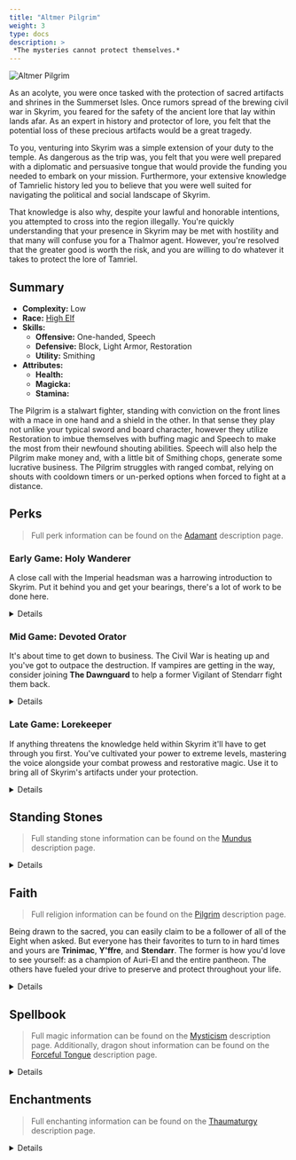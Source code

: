 ```yaml
---
title: "Altmer Pilgrim"
weight: 3
type: docs
description: >
 *The mysteries cannot protect themselves.*
---
```


![Altmer Pilgrim](/Pictures/sss/builds/altmer-pilgrim-art.png)

As an acolyte, you were once tasked with the protection of sacred artifacts and shrines in the Summerset Isles. Once rumors spread of the brewing civil war in Skyrim, you feared for the safety of the ancient lore that lay within lands afar. As an expert in history and protector of lore, you felt that the potential loss of these precious artifacts would be a great tragedy.

To you, venturing into Skyrim was a simple extension of your duty to the temple. As dangerous as the trip was, you felt that you were well prepared with a diplomatic and persuasive tongue that would provide the funding you needed to embark on your mission. Furthermore, your extensive knowledge of Tamrielic history led you to believe that you were well suited for navigating the political and social landscape of Skyrim.

That knowledge is also why, despite your lawful and honorable intentions, you attempted to cross into the region illegally. You're quickly understanding that your presence in Skyrim may be met with hostility and that many will confuse you for a Thalmor agent. However, you're resolved that the greater good is worth the risk, and you are willing to do whatever it takes to protect the lore of Tamriel.

## Summary

* **Complexity:** Low
* **Race:** [High Elf](## "Major Skill: Enchanting
Minor Skills: Alteration, Conjuration, Destruction, Illusion, Restoration
Highborn: Your Magicka is increased by 50 and your Magicka Regeneration is increased by 50%.")
* **Skills:**
  * **Offensive:** One-handed, Speech
  * **Defensive:** Block, Light Armor, Restoration 
  * **Utility:** Smithing
* **Attributes:**  
  * **Health:**
  * **Magicka:**
  * **Stamina:**

The Pilgrim is a stalwart fighter, standing with conviction on the front lines with a mace in one hand and a shield in the other. In that sense they play not unlike your typical sword and board character, however they utilize Restoration to imbue themselves with buffing magic and Speech to make the most from their newfound shouting abilities. Speech will also help the Pilgrim make money and, with a little bit of Smithing chops, generate some lucrative business. The Pilgrim struggles with ranged combat, relying on shouts with cooldown timers or un-perked options when forced to fight at a distance.

## Perks

> Full perk information can be found on the [Adamant](https://www.nexusmods.com/skyrimspecialedition/mods/30191) description page.

### Early Game: Holy Wanderer

A close call with the Imperial headsman was a harrowing introduction to Skyrim. Put it behind you and get your bearings, there's a lot of work to be done here.

<details>

#### Block

*Shields won't always save you from an incoming power attack just yet but that doesn't mean they're ineffective.*

* **Gladiator (10):** Blocking is 25% more effective.
* **Discipline (20):** Blocking with a shield reduces incoming arrow damage by 50%.

#### Light Armor

*Light armor is best for travel and your people have always excelled in it.*

* **Scout 1 (10):** Light armor is 25% more effective.
* **Agility 1 (20):** You gain 50% Stamina Regeneration while wearing a light armor chest piece.

#### One-handed

*Blunt weapons such as maces allow you to break down your enemies with less mess.*

* **Skirmisher 1 (10):** One-handed weapons do 25% more damage.
* **Armor Breaker 1 (20):** Maces reduce enemy armor rating by 150 for 10 seconds.
* **Fighter’s Stance 1 (30):** Power attacks with one-handed weapons deal 25% extra damage and have a chance to decapitate your enemies.

#### Restoration

*Novice Restoration won't offer you anything later on but for now it's a valuable lifeline.*

* **Healer 1 (10):** Restoration spells cost 25% less Magicka.
* **Recovery 1 (20):** Healing spells are 50% stronger.

#### Smithing

*Your smithing will be limited to maintaining your gear and crafting valuable jewelry.*

* **Craftsman 1 (10):** You can temper all items by one additional tier.

#### Speech

*This will later be one of your key skills but you can't focus on it right this moment.*

* **Merchant 1 (10):** You receive 25% better prices.

</details>

### Mid Game: Devoted Orator

It's about time to get down to business. The Civil War is heating up and you've got to outpace the destruction. If vampires are getting in the way, consider joining **The Dawnguard** to help a former Vigilant of Stendarr fight them back.

<details>

#### Block

*You're pretty good with a shield. Don't be afraid to hold it out in front of you while advancing*

* **Defensive Maneuvers (30):** Blocking no longer slows your movement.
* **Deflection (40):** Blocking with a shield reduces incoming magic damage by 50%.  
* **Gladiator 2 (50):** Blocking is 50% more effective.

#### Light Armor

*A second line of defense in case your shield isn't enough. And a source of stamina.*

* **Specialist 1 (30):** You receive a 25% armor bonus while wearing a light armor chest piece.
* **Unhindered (40):** Your armor weighs nothing and doesn’t slow you down while wearing a light armor chest piece.
* **Athletics 1 (40):** You move 10% faster while wearing a light armor chest piece.
* **Scout 2 (50):** Light armor is 50% more effective.
* **Agility 2 (60):** You gain 100% Stamina Regeneration while wearing a light armor chest piece.

#### One-handed

*Extra damage against staggered targets complements your first shout beautifully.*

* **Bell Ringer 1 (40):** Maces deal 25% extra damage to staggered targets. 
* **Skirmisher 2 (50):** One-handed weapons do 50% more damage.
* **Fighter’s Stance 2 (60):** Power attacks with one-handed weapons deal 50% extra damage and have a chance to decapitate your enemies.
 
#### Restoration

*It wouldn't be a Pilgrim build without the Pilgrim perks, now would it?*

* **Pilgrim 1 (30):** Divine shrines are twice as strong.
* **Illumination (40):** Regeneration and Attunement spells last three times as long when dual cast.
* **Healer 2 (50):** Restoration spells cost 50% less Magicka. 
* **Pilgrim 2 (60):** Divine shrines are twice as strong and you receive additional bonuses when you pray at their shrines.

#### Smithing

*Improved tempering not only gives you more oomph in your equipment, it can make your refurbished loot more valuable.*

* **Blacksmith (30):** You can temper all items by one additional tier.
* **Craftsman 2 (50):** You can temper all items by two additional tiers.

#### Speech

*Hone your Voice and it'll help you reach new heights. (And not just High Hrothgar.)*

* **Silver Tongue (20):** You are much more likely to succeed at persuasion and intimidation, and you can bribe guards to ignore crimes.
* **Deep Breath 1 (30):** Your Shouts are 50% stronger.
* **Ancient Voice (40):** Your Shouts last twice as long.
* **Merchant (50):** You receive 50% better prices.
* **Stormcrown 1 (60):** Your Shout cooldown is decreased by 25%.

</details>

### Late Game: Lorekeeper

If anything threatens the knowledge held within Skyrim it'll have to get through you first. You've cultivated your power to extreme levels, mastering the voice alongside your combat prowess and restorative magic. Use it to bring all of Skyrim's artifacts under your protection.

<details>

#### Block

*A passive method of staggering your opponents? An absolute treat for your mace!*

* **Blocking Expertise (60):** Blocking costs 50% less Stamina.
* **Determination (70):** Blocking with a shield has a 50% chance to stagger your attacker. 
 
#### Light Armor

*With all of these perks, Stamina should be more than plentiful.*

* **Adrenaline (60):** You sprint 20% faster and spend 50% less Stamina when sprinting while wearing a light armor chest piece.
* **Specialist 2 (70):** You receive a 50% armor bonus while wearing a light armor chest piece.
* **Endurance (80):** You spend 25% less Stamina when power attacking or drawing a bow while wearing a light armor chest piece.
* **Athletics 2 (90):** You move 20% faster when wearing three pieces of light armor.
* **Second Wind (100):** Your Stamina regenerates twice as fast when you fall below half Stamina while wearing a light armor chest piece.

#### One-handed

*Your blows will be doing serious internal damage at this point. Enemies won't withstand your attacks for long.*

* **Flourish (70):** You attack 20% faster with One-handed weapons.
* **Armor Breaker 2 (70):** Maces reduce enemy armor rating by 300 for 10 seconds.
* **Execute (80):** Power Attacks with One-handed weapons deal 50% extra damage against target who fall below half Health.
* **Bell Ringer 2 (90):** Maces deal 50% extra damage to staggered targets.
* **Onslaught (100):** Repeated power attacks against a single target with One-handed weapons deal up to double damage.
 
#### Restoration

*Duration buffs for your most-used spells and even more Health Regeneration.**

* **Repose (60):** Regeneration, Attunement, and Circle spells last twice as long.
* **Recovery 2 (70):** Healing spells are 100% stronger.
 
#### Smithing

*Your ability to repair items would impress Eorlund Gray-Mane himself.*

* **Armorer (70):** You can temper all items by one additional tier.
* **Forgemaster (90):** You can temper all items by one additional tier.
 
#### Speech

*Your Voice is nearly as dangerous as your weapon, don't hold back on using it.*

* **Supply and Demand 1 (30):** Merchants have extra gold.
* **Supply and Demand 2 (60):** Merchants have even more extra gold for bartering.
* **Deep Breath 2 (70):** Your Shouts are 100% stronger.
* **Dragon of the North (80):** Your Shouts have a 50% chance to have no cooldown.
* **Investor (80):** You can invest in a shopkeeper’s business to increase their available gold.
* **Stormcrown 2 (90):** Your Shout cooldown is decreased by 50%.

</details>

## Standing Stones

> Full standing stone information can be found on the [Mundus](https://www.nexusmods.com/skyrimspecialedition/mods/33411) description page.

<details>

<img align="right" width="100" src="/Pictures/sss/builds/the-warrior.webp">

#### The Warrior (Guardian)

***Warborn:*** *Your Health is increased by 50, and blocking is 25% more effective.*

Despite being a Stealth class, the Pilgrim is best served by the Warrior. A shieldbearer benefits greatly from the blocking bonus and the extra health allows you to spend your early attribute points elsewhere if necessary.

<img align="right" width="100" src="/Pictures/sss/builds/the-atronach.webp">

#### The Atronach

***Sorcerer’s Oath:*** *Your Magicka is increased by 100, and you have a 25% chance to absorb the Magicka from incoming spells. However, you cannot regenerate Magicka in combat.*

The Atronach runs counter to your racial bonus but with mace and shield in hand you won't be casting much of anything in the middle of combat. Use the extra Magicka to set up buffs, then draw your weapons and strike.

<img align="right" width="100" src="/Pictures/sss/builds/the-lady.webp">

#### The Lady

***Lady’s Grace:*** *Your Health, Magicka and Stamina Regeneration are increased by 50%, and by an additional 50% when you fall below half Health, Magicka, or Stamina.*

The Lady is a solid option for those who want to be versatile and switch from physical to magical more readily. This standing stone will boost your regeneration rates as they're needed, making sure you have enough Stamina and Magicka in the tank when you swap modes.

</details>

## Faith

> Full religion information can be found on the [Pilgrim](https://www.nexusmods.com/skyrimspecialedition/mods/54099) description page.

Being drawn to the sacred, you can easily claim to be a follower of all of the Eight when asked. But everyone has their favorites to turn to in hard times and yours are **Trinimac**, **Y'ffre**, and **Stendarr**. The former is how you'd love to see yourself: as a champion of Auri-El and the entire pantheon. The others have fueled your drive to preserve and protect throughout your life.

<details>

#### Jephre

*Your Stamina regeneration is increased by 25/50%. / You spend 25% less Stamina when power attacking or drawing a bow.*

On the other side of the coin is Jephre the Singer who'll strengthen your physical aspects. More Stamina and less needed for power attacks will allow you to slam your mace into more faces per minute. The God of Songs and Stories definitely wants you to protect the world they've grown.

#### Stendarr

*Your Health Regeneration is increased by 25/50%. / Blocking with a shield reduces incoming magic damage by 50%.*

The God of Mercy will gladly lend his steadfastness to the devout, making you more resilient on the frontlines. Health Regeneration complements spells such as Regeneration well and the secondary benefit is perfect for the shield you're already carrying.

#### Trinimac

*Your Health is increased by 25/50. / You take 25% less damage while power attacking, drawing a bow, or casting a spell.*

You can't help but look up to the Golden Champion and doing so will bless you with increased health for your adventure. Later on Trinimac supports a more reckless offense if you want to block less and swing your mace more.

</details>

## Spellbook

> Full magic information can be found on the [Mysticism](https://www.nexusmods.com/skyrimspecialedition/mods/27839) description page. Additionally, dragon shout information can be found on the [Forceful Tongue](https://www.nexusmods.com/skyrimspecialedition/mods/36276) description page.

<details>

<img align="right" width="100" height="100" src="/Pictures/sss/builds/skill-restoration.webp">

### Restoration

Restoration is the only school of magic truly utilized by the Pilgrim and most of it is fire-and-forget due to the fact that you'll have your hands full with your weapon and shield most of the time. Sun and Turn Undead spells are nice to have in your back pocket, especially when doing Dawnguard content, but they're not your focus.

* **Regeneration (Apprentice+):** *Restores 2 Health per second for 120 seconds.*  
  Without a hand free for active healing, you'll rely on this to provide you with substantial  regeneration on the frontline.

* **Attunement (Adept+):** *Your Health is increased by 50 for 120 seconds.*  
  Essentially free Health given how long this spell lasts with your Restoration perks.

* **Circle of Strength (Adept+):** *Creates a circle on the ground that lasts for 120 seconds. Restores 10 Health per second inside the circle.*  
  Honestly any and all Circle spells are your friend here. Vitality and Strength especially allow you to stand your ground in a tough fight. 

### Dragon Shouts

* **Fire Breath:** *Deals 30\60\120 Fire Damage. Targets on fire take extra damage over time.*  
With your Speech perks, the offensive shouts will be especially potent. Go with this, Frost Breath, Soul Tear, or Cyclone depending on how you're feeling or what you're fighting.

* **Marked for Death:** *Deals 5 damage, reduces enemy Magic Resistance by 25% and Armor Rating by 150 for 10\20\30 seconds.*
Your mace already strips the enemy of their armor for more damage, it only makes sense to reduce it even further, especially when you can keep the effect up almost 100% of the time.

* **Unrelenting Force:** *Targets are staggered\thrown away. Deals 30\40\50 damage.*  
The very first shout you'll have in your arsenal and one of your best. With the *Bell Ringer* perk you'll do at least 25% extra damage to those staggered by your shout, and your Speech perks will give it tremendous abuse potential.

</details>

## Enchantments

> Full enchanting information can be found on the [Thaumaturgy](https://www.nexusmods.com/skyrimspecialedition/mods/57138) description page.

<details>

#### Weapon

* **Damage Armor:** *Reduces enemy Armor Rating by 150 for 30 seconds.*
* **Damage Weapon:** *Reduces enemy weapon damage by 25% for 30 seconds.*
* **Absorb Health:** *Absorbs 20 Health.*

These may seem like boring selections but they get the job done. Negative armor values increase damage taken so stripping off as much as you can is a huge damage boost. Alternatively, help your own sustainability with the other options.

#### Shield

* **Resist Magic:** *Your Magic Resistance is increased by 25%.*
* **Fortify Block:** *Reduces enemy Armor Rating by 150 for 30 seconds.*
* **Fortify Health:** *Reduces enemy weapon damage by 25% for 30 seconds.*

Your shield gives you an extra enchantment slot to play around with. Use it for the coveted Resist Magic if you can. Failing that, the other listed options will help keep you alive as well.

#### Head

* **Fortify Shouts:** *Your Shouts are 50% stronger.*
* **Fortify Block:** *You block 25% more damage.*
* **Fortify Restoration Cost:** *Your Restoration spells cost 25% less.*

Fortify Block and Restoration Cost can be a lifesaver early on. As you get more comfortable in the mid to late game, do yourself a favor and buff your shouts even further.

#### Chest

* **Resist Magic:** *Your Magic Resistance is increased by 25%.*
* **Fortify Power Attacks:** *You deal 25% more damage with power attacks.*
* **Fortify Restoration Cost:** *Your Restoration spells cost 25% less.*

The Pilgrim is a character that hides behind their shield. Sometimes that shield will be hit with spells. Block can help with that but you'll want as much protection as you can get. Failing that, more damage from your power attacks is never a bad choice.

#### Gloves

* **Fortify One-handed:** *You deal 25% extra damage with One-handed weapons.*
* **Fortify Magicka:** *Your Magicka is increased by 50.*
* **Resist [Element]:** *Your [Element] Resistance is increased by 50%.*

The obvious choice is to boost your main source of damage. If you don't have enough Magicka to dual-cast your buffs for triple duration, you might consider Fortify Magicka to help you bridge the gap.

#### Boots

* **Fortify Carry Weight:** *Your Carry Weight is increased by 50.*
* **Fortify Stamina Regeneration:** *Your Stamina Regeneration is increased by 50%.*
* **Resist [Element]:** *Your [Element] Resistance is increased by 50%.*

None of these are must-haves so you can play around with your options. Carry Weight is always nice to have and it can help with bringing home extra loot to sell. Stamina Regeneration will help you block and attack more readily. And elemental resist never hurts to have.

#### Necklace

* **Fortify Shouts:** *Your Shouts are 50% stronger.*
* **Resist Magic:** *Your Magic Resistance is increased by 25%.*
* **Fortify Block:** *You block 25% more damage.*

Fortify Shouts is the choice by a mile but Resist Magic is always a welcome stat boost. Fortify Restoration Power is available but on the spells you're casting it won't make as big an effect as the other options.

#### Ring

* **Fortify One-handed:** *You deal 25% extra damage with One-handed weapons.*
* **Resist Magic:** *Your Magic Resistance is increased by 25%.*
* **Resist [Element]:** *Your [Element] Resistance is increased by 50%.*

Another place to boost your main source of damage. If you haven't reached 75% Magic Resistance this is another slot that can help you get there. If for whatever reason you don't have either enchantment, boosting an elemental Resistance is fine in the meantime.

</details>